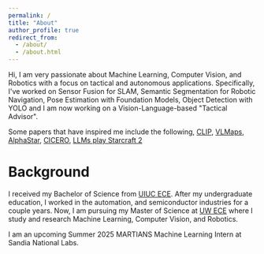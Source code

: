 ```yaml
---
permalink: /
title: "About"
author_profile: true
redirect_from: 
  - /about/
  - /about.html
---
```


Hi, I am very passionate about Machine Learning, Computer Vision, and Robotics with a focus on tactical and autonomous applications. Specifically, I've worked on Sensor Fusion for SLAM, Semantic Segmentation for Robotic Navigation, Pose Estimation with Foundation Models, Object Detection with YOLO and I am now working on a Vision-Language-based "Tactical Advisor". 

Some papers that have inspired me include the following, [CLIP](https://arxiv.org/abs/2103.00020), 
[VLMaps](https://arxiv.org/pdf/2210.05714), [AlphaStar](https://arxiv.org/pdf/2308.03526), 
[CICERO](https://www.science.org/doi/10.1126/science.ade9097), [LLMs play Starcraft 2](https://arxiv.org/abs/2312.11865)


Background
======
I received my Bachelor of Science from [UIUC ECE](https://ece.illinois.edu/). After my undergraduate education, I worked 
in the automation, and semiconductor industries for a couple years. Now, I am pursuing my Master of Science at [UW ECE](https://www.ece.uw.edu/) where I study and research Machine Learning, Computer Vision, and Robotics.

I am an upcoming Summer 2025 MARTIANS Machine Learning Intern at Sandia National Labs.